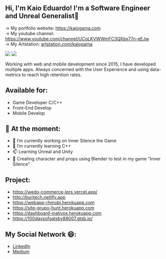 ## Hi, I'm Kaio Eduardo! I'm a Software Engineer and Unreal Generalist👋
<a>-> My portfolio website: <a href="https://kaiogama.com">https://kaiogama.com</a><br/>
<a>-> My youtube channel: https://www.youtube.com/channel/UCoLKVWWmFC3QXbx77n-eEJw</a> <br/>
<a>-> My Artstation: <a href="https://www.artstation.com/kaiogama">artstation.com/kaiogama</a> 



<a alt="Linkedin" href="https://www.linkedin.com/in/kaiogama/"><img src="https://img.shields.io/badge/Linkedin-Kaio%20B.%20Gama-blue?logo=linkedin"/></a>
<a alt="Github" href="https://github.com/kaiogama18"><img src="https://img.shields.io/badge/Github-Kaio%20B.%20Gama-lightgrey?logo=github"/></a>

Working with web and mobile development since 2015, I have developed 
multiple apps. Always concerned with the User Experience and using data-
metrics to reach high retention rates.     

## Available for:
- Game Developer C/C++
- Front-End Develop
- Mobile Develop

## 💬 At the moment:

- 🔭 I’m currently working on Inner Silence the Game
- 🌱 I’m currently learning C++
- 📫 Learning Unreal and Unity
- 🤔 Creating character and props using Blender to test in my game "Inner Silence"
## Project:
- https://wedo-commerce-lprs.vercel.app/
- http://buritech.netlify.app 
- https://webapp-rhmobi.herokuapp.com 
- https://site-grupo-hunt.herokuapp.com 
- https://dashboard-inativos.herokuapp.com 
- https://100daysofgatsby88007.gtsb.io/

## My Social Network 😄:
- <a href="https://www.linkedin.com/in/kaiogama/">LinkedIn</a> 
- <a href="https://medium.com/@kaioeduardoescar">Medium</a> 
<!-- - https://wedo-market.herokuapp.com version 1 -->
<!--
**kaiogama18/kaiogama18** is a ✨ _special_ ✨ repository because its `README.md` (this file) appears on your GitHub profile.

Here are some ideas to get you started:

- 🔭 I’m currently working on ...
- 🌱 I’m currently learning ...
- 👯 I’m looking to collaborate on ...
- 🤔 I’m looking for help with ...
- 💬 Ask me about ...
- 📫 How to reach me: ...
- 😄 Pronouns: ...
- ⚡ Fun fact: ...

